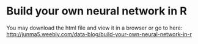 # Build your own neural network in R

You may download the html file and view it in a browser or go to here: http://junma5.weebly.com/data-blog/build-your-own-neural-network-in-r


